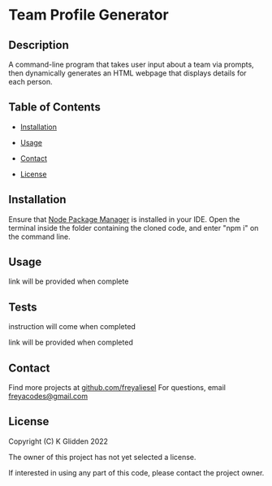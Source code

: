 # Team Profile Generator



## Description

A command-line program that takes user input about a team via prompts, then dynamically generates an HTML webpage that displays details for each person.

## Table of Contents

- [Installation](#installation)

- [Usage](#usage)
- [Contact](#contact)
- [License](#license)

## Installation

Ensure that [Node Package Manager](https://www.npmjs.com/) is installed in your IDE. Open the terminal inside the folder containing the cloned code, and enter "npm i" on the command line.

   

## Usage

link will be provided when complete



## Tests

instruction will come when completed

link will be provided when completed

## Contact

Find more projects at [github.com/freyaliesel](https://github.com/freyaliesel)
For questions, email [freyacodes@gmail.com](mailto:freyacodes@gmail.com)


## License

 Copyright (C) K Glidden 2022

The owner of this project has not yet selected a license.

If interested in using any part of this code, please contact the project owner.